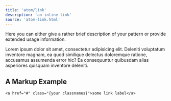 ```yaml
---
title: 'atom/link'
description: 'an inline link'
source: 'atom-link.html'
---
```


Here you can either give a rather brief description of your pattern or provide extended usage information.

Lorem ipsum dolor sit amet, consectetur adipisicing elit. Deleniti voluptatum inventore magnam, ea quod similique delectus doloremque ratione, accusamus assumenda error hic? Ea consequuntur quibusdam alias asperiores quisquam inventore deleniti.

## A Markup Example

```html_example
<a href="#" class="{your classnames}">some link label</a>
```